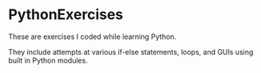 # PythonExercises

These are exercises I coded while learning Python.

They include attempts at various if-else statements, loops, and GUIs using built in Python modules.
